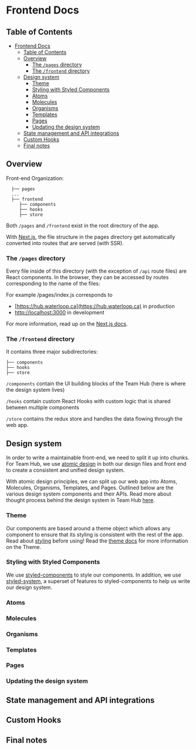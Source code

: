 # Frontend Docs

## Table of Contents

- [Frontend Docs](#frontend-docs)
  - [Table of Contents](#table-of-contents)
  - [Overview](#overview)
    - [The `/pages` directory](#the-pages-directory)
    - [The `/frontend` directory](#the-frontend-directory)
  - [Design system](#design-system)
    - [Theme](#theme)
    - [Styling with Styled Components](#styling-with-styled-components)
    - [Atoms](#atoms)
    - [Molecules](#molecules)
    - [Organisms](#organisms)
    - [Templates](#templates)
    - [Pages](#pages)
    - [Updating the design system](#updating-the-design-system)
  - [State management and API integrations](#state-management-and-api-integrations)
  - [Custom Hooks](#custom-hooks)
  - [Final notes](#final-notes)

## Overview

Front-end Organization:

      ├── pages
      ...
      ├── frontend
         ├── components
         ├── hooks
         ├── store

Both `/pages` and `/frontend` exist in the root directory of the app.

With [Next.js](https://nextjs.org/), the file structure in the pages directory get automatically converted into routes that are served (with SSR).

### The `/pages` directory

Every file inside of this directory (with the exception of `/api` route files) are React components. In the browser, they can be accessed by routes corresponding to the name of the files:

For example /pages/index.js corresponds to

- [https://hub.waterloop.ca](https://hub.waterloop.ca) in production
- [http://localhost:3000](http://localhost:3000) in development

For more information, read up on the [Next.js docs](https://nextjs.org/docs).

### The `/frontend` directory

It contains three major subdirectories:

    ├── components
    ├── hooks
    ├── store

`/components` contain the UI building blocks of the Team Hub (here is where the design system lives)

`/hooks` contain custom React Hooks with custom logic that is shared between multiple components

`/store` contains the redux store and handles the data flowing through the web app.

## Design system

In order to write a maintainable front-end, we need to split it up into chunks. For Team Hub, we use [atomic design](https://bradfrost.com/blog/post/atomic-web-design/) in both our design files and front end to create a consistent and unified design system.


With atomic design principles, we can split up our web app into Atoms, Molecules, Organisms, Templates, and Pages. Outlined below are the various design system components and their APIs. Read more about thought process behind the design system in Team Hub [here](./design-system-thinking.md).

### Theme

Our components are based around a theme object which allows any component to ensure that its styling is consistent with the rest of the app. Read about [styling](#styling-with-styled-components) before using! Read the [theme docs](./theme.md) for more information on the Theme.

### Styling with Styled Components

We use [styled-components](https://styled-components.com/) to style our components. In addition, we use [styled-system](https://styled-system.com/), a superset of features to styled-components to help us write our design system.

### Atoms

### Molecules

### Organisms

### Templates

### Pages

### Updating the design system

## State management and API integrations

## Custom Hooks

## Final notes
